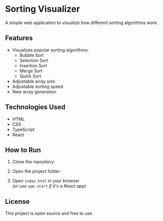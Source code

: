 # Sorting Visualizer

A simple web application to visualize how different sorting algorithms work.

## Features

- Visualizes popular sorting algorithms:
  - Bubble Sort
  - Selection Sort
  - Insertion Sort
  - Merge Sort
  - Quick Sort
- Adjustable array size
- Adjustable sorting speed
- New array generation

## Technologies Used

- HTML
- CSS
- TypeScript  
- React

## How to Run

1. Clone the repository:

2. Open the project folder:

3. Open `index.html` in your browser  
*(or use `npm start` if it's a React app)*

## License

This project is open source and free to use.
